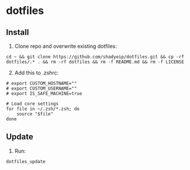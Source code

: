 # dotfiles

## Install

1. Clone repo and overwrite existing dotfiles:

```
cd ~ && git clone https://github.com/shadyeip/dotfiles.git && cp -rf dotfiles/.* . && rm -rf dotfiles && rm -f README.md && rm -f LICENSE
```

2. Add this to .zshrc:

```
# export CUSTOM_HOSTNAME=""
# export CUSTOM_USERNAME=""
# export IS_SAFE_MACHINE=true

# Load core settings
for file in ~/.zsh/*.zsh; do
    source "$file"
done
```

## Update

1. Run:

```
dotfiles_update
```